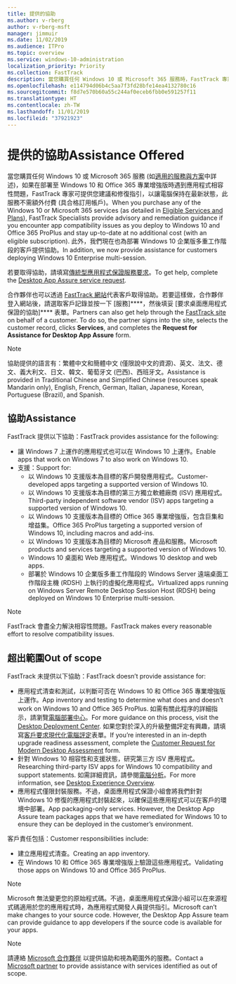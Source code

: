 ```yaml
---
title: 提供的協助
ms.author: v-rberg
author: v-rberg-msft
manager: jimmuir
ms.date: 11/02/2019
ms.audience: ITPro
ms.topic: overview
ms.service: windows-10-administration
localization_priority: Priority
ms.collection: FastTrack
description: 當您購買任何 Windows 10 或 Microsoft 365 服務時，FastTrack 專家會提供部署至 Windows 10 和 Office 365 專業增強版的建議和修復指引，並且讓您保持在最新狀態而不需額外成本 (具有合格訂用帳戶)。
ms.openlocfilehash: e114794d06b4c5aa7f3fd28bfe14ea4132780c16
ms.sourcegitcommit: f8d7e570b60a55c244af0eceb6fbb0e591257f11
ms.translationtype: HT
ms.contentlocale: zh-TW
ms.lasthandoff: 11/01/2019
ms.locfileid: "37921923"
---
```

# <a name="assistance-offered"></a><span data-ttu-id="aa8ae-103">提供的協助</span><span class="sxs-lookup"><span data-stu-id="aa8ae-103">Assistance Offered</span></span>  

<span data-ttu-id="aa8ae-104">當您購買任何 Windows 10 或 Microsoft 365 服務 (如[適用的服務與方案](M365-eligible-services-and-plans.md)中詳述)，如果在部署至 Windows 10 和 Office 365 專業增強版時遇到應用程式相容性問題，FastTrack 專家可提供您建議和修復指引，以讓電腦保持在最新狀態，此服務不需額外付費 (具合格訂用帳戶)。</span><span class="sxs-lookup"><span data-stu-id="aa8ae-104">When you purchase any of the Windows 10 or Microsoft 365 services (as detailed in [Eligible Services and Plans](M365-eligible-services-and-plans.md)), FastTrack Specialists provide advisory and remediation guidance if you encounter app compatibility issues as you deploy to Windows 10 and Office 365 ProPlus and stay up-to-date at no additional cost (with an eligible subscription).</span></span> <span data-ttu-id="aa8ae-105">此外，我們現在也為部署 Windows 10 企業版多重工作階段的客戶提供協助。</span><span class="sxs-lookup"><span data-stu-id="aa8ae-105">In addition, we now provide assistance for customers deploying Windows 10 Enterprise multi-session.</span></span>

<span data-ttu-id="aa8ae-106">若要取得協助，請填寫[傳統型應用程式保證服務要求](https://go.microsoft.com/fwlink/?linkid=2022721)。</span><span class="sxs-lookup"><span data-stu-id="aa8ae-106">To get help, complete the [Desktop App Assure service request](https://go.microsoft.com/fwlink/?linkid=2022721).</span></span>

<span data-ttu-id="aa8ae-p102">合作夥伴也可以透過 [FastTrack 網站](https://go.microsoft.com/fwlink/?linkid=780698)代表客戶取得協助。若要這樣做，合作夥伴登入網站後，請選取客戶記錄並按一下 [服務]\*\*\*\*，然後填妥 [要求桌面應用程式保證的協助]\*\*\*\* 表單。</span><span class="sxs-lookup"><span data-stu-id="aa8ae-p102">Partners can also get help through the [FastTrack site](https://go.microsoft.com/fwlink/?linkid=780698) on behalf of a customer. To do so, the partner signs into the site, selects the customer record, clicks **Services**, and completes the **Request for Assistance for Desktop App Assure** form.</span></span>

> [!NOTE]
> <span data-ttu-id="aa8ae-109">協助提供的語言有：繁體中文和簡體中文 (僅限說中文的資源)、英文、法文、德文、義大利文、日文、韓文、葡萄牙文 (巴西)、西班牙文。</span><span class="sxs-lookup"><span data-stu-id="aa8ae-109">Assistance is provided in Traditional Chinese and Simplified Chinese (resources speak Mandarin only), English, French, German, Italian, Japanese, Korean, Portuguese (Brazil), and Spanish.</span></span> 

## <a name="assistance"></a><span data-ttu-id="aa8ae-110">協助</span><span class="sxs-lookup"><span data-stu-id="aa8ae-110">Assistance</span></span>

<span data-ttu-id="aa8ae-111">FastTrack 提供以下協助：</span><span class="sxs-lookup"><span data-stu-id="aa8ae-111">FastTrack provides assistance for the following:</span></span>
- <span data-ttu-id="aa8ae-112">讓 Windows 7 上運作的應用程式也可以在 Windows 10 上運作。</span><span class="sxs-lookup"><span data-stu-id="aa8ae-112">Enable apps that work on Windows 7 to also work on Windows 10.</span></span>
- <span data-ttu-id="aa8ae-113">支援：</span><span class="sxs-lookup"><span data-stu-id="aa8ae-113">Support for:</span></span>
    - <span data-ttu-id="aa8ae-114">以 Windows 10 支援版本為目標的客戶開發應用程式。</span><span class="sxs-lookup"><span data-stu-id="aa8ae-114">Customer-developed apps targeting a supported version of Windows 10.</span></span>
    - <span data-ttu-id="aa8ae-115">以 Windows 10 支援版本為目標的第三方獨立軟體廠商 (ISV) 應用程式。</span><span class="sxs-lookup"><span data-stu-id="aa8ae-115">Third-party independent software vendor (ISV) apps targeting a supported version of Windows 10.</span></span>
    - <span data-ttu-id="aa8ae-116">以 Windows 10 支援版本為目標的 Office 365 專業增強版，包含巨集和增益集。</span><span class="sxs-lookup"><span data-stu-id="aa8ae-116">Office 365 ProPlus targeting a supported version of Windows 10, including macros and add-ins.</span></span>
    - <span data-ttu-id="aa8ae-117">以 Windows 10 支援版本為目標的 Microsoft 產品和服務。</span><span class="sxs-lookup"><span data-stu-id="aa8ae-117">Microsoft products and services targeting a supported version of Windows 10.</span></span>
    - <span data-ttu-id="aa8ae-118">Windows 10 桌面和 Web 應用程式。</span><span class="sxs-lookup"><span data-stu-id="aa8ae-118">Windows 10 desktop and web apps.</span></span>
    - <span data-ttu-id="aa8ae-119">部署於 Windows 10 企業版多重工作階段的 Windows Server 遠端桌面工作階段主機 (RDSH) 上執行的虛擬化應用程式。</span><span class="sxs-lookup"><span data-stu-id="aa8ae-119">Virtualized apps running on Windows Server Remote Desktop Session Host (RDSH) being deployed on Windows 10 Enterprise multi-session.</span></span>

> [!NOTE]
> <span data-ttu-id="aa8ae-120">FastTrack 會盡全力解決相容性問題。</span><span class="sxs-lookup"><span data-stu-id="aa8ae-120">FastTrack makes every reasonable effort to resolve compatibility issues.</span></span> 

## <a name="out-of-scope"></a><span data-ttu-id="aa8ae-121">超出範圍</span><span class="sxs-lookup"><span data-stu-id="aa8ae-121">Out of scope</span></span>

<span data-ttu-id="aa8ae-122">FastTrack 未提供以下協助：</span><span class="sxs-lookup"><span data-stu-id="aa8ae-122">FastTrack doesn’t provide assistance for:</span></span>
- <span data-ttu-id="aa8ae-123">應用程式清查和測試，以判斷可否在 Windows 10 和 Office 365 專業增強版上運作。</span><span class="sxs-lookup"><span data-stu-id="aa8ae-123">App inventory and testing to determine what does and doesn’t work on Windows 10 and Office 365 ProPlus.</span></span> <span data-ttu-id="aa8ae-124">如需有關此程序的詳細指示，請瀏覽[電腦部署中心](https://go.microsoft.com/fwlink/?linkid=2080140)。</span><span class="sxs-lookup"><span data-stu-id="aa8ae-124">For more guidance on this process, visit the [Desktop Deployment Center](https://go.microsoft.com/fwlink/?linkid=2080140).</span></span> <span data-ttu-id="aa8ae-125">如果您對於深入的升級整備評定有興趣，請填寫[客戶要求現代化電腦評定](https://go.microsoft.com/fwlink/?linkid=2053818)表單。</span><span class="sxs-lookup"><span data-stu-id="aa8ae-125">If you’re interested in an in-depth upgrade readiness assessment, complete the [Customer Request for Modern Desktop Assessment](https://go.microsoft.com/fwlink/?linkid=2053818) form.</span></span>
- <span data-ttu-id="aa8ae-126">針對 Windows 10 相容性和支援狀態，研究第三方 ISV 應用程式。</span><span class="sxs-lookup"><span data-stu-id="aa8ae-126">Researching third-party ISV apps for Windows 10 compatibility and support statements.</span></span> <span data-ttu-id="aa8ae-127">如需詳細資訊，請參閱[電腦分析](https://docs.microsoft.com/zh-TW/sccm/desktop-analytics/overview)。</span><span class="sxs-lookup"><span data-stu-id="aa8ae-127">For more information, see [Desktop Experience Overview](https://docs.microsoft.com/zh-TW/sccm/desktop-analytics/overview).</span></span>
- <span data-ttu-id="aa8ae-p105">應用程式僅限封裝服務。不過，桌面應用程式保證小組會將我們針對 Windows 10 修復的應用程式封裝起來，以確保這些應用程式可以在客戶的環境中部署。</span><span class="sxs-lookup"><span data-stu-id="aa8ae-p105">App packaging-only services. However, the Desktop App Assure team packages apps that we have remediated for Windows 10 to ensure they can be deployed in the customer’s environment.</span></span>

<span data-ttu-id="aa8ae-130">客戶責任包括：</span><span class="sxs-lookup"><span data-stu-id="aa8ae-130">Customer responsibilities include:</span></span>
- <span data-ttu-id="aa8ae-131">建立應用程式清查。</span><span class="sxs-lookup"><span data-stu-id="aa8ae-131">Creating an app inventory.</span></span>
- <span data-ttu-id="aa8ae-132">在 Windows 10 和 Office 365 專業增強版上驗證這些應用程式。</span><span class="sxs-lookup"><span data-stu-id="aa8ae-132">Validating those apps on Windows 10 and Office 365 ProPlus.</span></span>

> [!NOTE]
> <span data-ttu-id="aa8ae-p106">Microsoft 無法變更您的原始程式碼。不過，桌面應用程式保證小組可以在來源程式碼適用於您的應用程式時，為應用程式開發人員提供指引。</span><span class="sxs-lookup"><span data-stu-id="aa8ae-p106">Microsoft can’t make changes to your source code. However, the Desktop App Assure team can provide guidance to app developers if the source code is available for your apps.</span></span>

> [!NOTE]
> <span data-ttu-id="aa8ae-135">請連絡 [Microsoft 合作夥伴](https://go.microsoft.com/fwlink/?linkid=2080150) 以提供協助和視為範圍外的服務。</span><span class="sxs-lookup"><span data-stu-id="aa8ae-135">Contact a [Microsoft partner](https://go.microsoft.com/fwlink/?linkid=2080150) to provide assistance with services identified as out of scope.</span></span>
